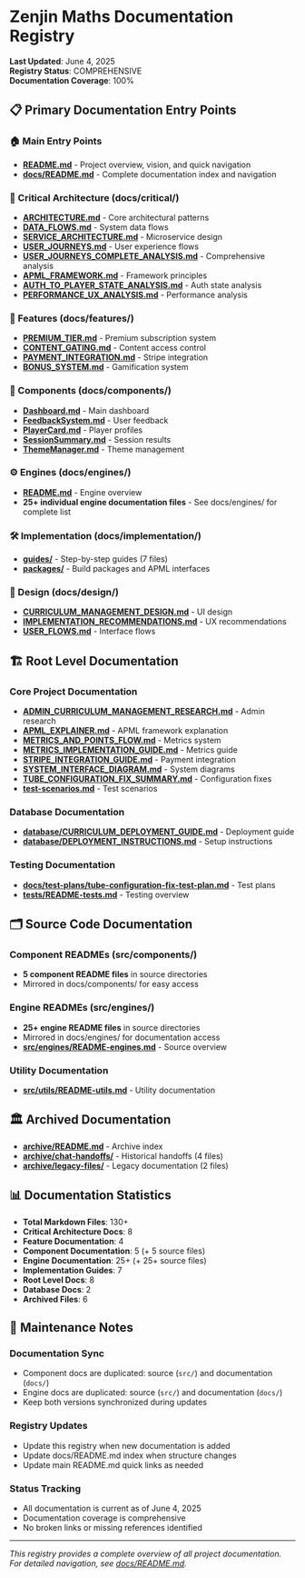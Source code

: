 # Zenjin Maths Documentation Registry

**Last Updated**: June 4, 2025  
**Registry Status**: COMPREHENSIVE  
**Documentation Coverage**: 100%

## 📋 Primary Documentation Entry Points

### 🏠 Main Entry Points
- **[README.md](./README.md)** - Project overview, vision, and quick navigation
- **[docs/README.md](./docs/README.md)** - Complete documentation index and navigation

### 🎯 Critical Architecture (docs/critical/)
- **[ARCHITECTURE.md](./docs/critical/ARCHITECTURE.md)** - Core architectural patterns
- **[DATA_FLOWS.md](./docs/critical/DATA_FLOWS.md)** - System data flows
- **[SERVICE_ARCHITECTURE.md](./docs/critical/SERVICE_ARCHITECTURE.md)** - Microservice design
- **[USER_JOURNEYS.md](./docs/critical/USER_JOURNEYS.md)** - User experience flows
- **[USER_JOURNEYS_COMPLETE_ANALYSIS.md](./docs/critical/USER_JOURNEYS_COMPLETE_ANALYSIS.md)** - Comprehensive analysis
- **[APML_FRAMEWORK.md](./docs/critical/APML_FRAMEWORK.md)** - Framework principles
- **[AUTH_TO_PLAYER_STATE_ANALYSIS.md](./docs/critical/AUTH_TO_PLAYER_STATE_ANALYSIS.md)** - Auth state analysis
- **[PERFORMANCE_UX_ANALYSIS.md](./docs/critical/PERFORMANCE_UX_ANALYSIS.md)** - Performance analysis

### 🚀 Features (docs/features/)
- **[PREMIUM_TIER.md](./docs/features/PREMIUM_TIER.md)** - Premium subscription system
- **[CONTENT_GATING.md](./docs/features/CONTENT_GATING.md)** - Content access control
- **[PAYMENT_INTEGRATION.md](./docs/features/PAYMENT_INTEGRATION.md)** - Stripe integration
- **[BONUS_SYSTEM.md](./docs/features/BONUS_SYSTEM.md)** - Gamification system

### 🧩 Components (docs/components/)
- **[Dashboard.md](./docs/components/Dashboard.md)** - Main dashboard
- **[FeedbackSystem.md](./docs/components/FeedbackSystem.md)** - User feedback
- **[PlayerCard.md](./docs/components/PlayerCard.md)** - Player profiles
- **[SessionSummary.md](./docs/components/SessionSummary.md)** - Session results
- **[ThemeManager.md](./docs/components/ThemeManager.md)** - Theme management

### ⚙️ Engines (docs/engines/)
- **[README.md](./docs/engines/README.md)** - Engine overview
- **25+ individual engine documentation files** - See docs/engines/ for complete list

### 🛠️ Implementation (docs/implementation/)
- **[guides/](./docs/implementation/guides/)** - Step-by-step guides (7 files)
- **[packages/](./docs/implementation/packages/)** - Build packages and APML interfaces

### 🎨 Design (docs/design/)
- **[CURRICULUM_MANAGEMENT_DESIGN.md](./docs/design/CURRICULUM_MANAGEMENT_DESIGN.md)** - UI design
- **[IMPLEMENTATION_RECOMMENDATIONS.md](./docs/design/IMPLEMENTATION_RECOMMENDATIONS.md)** - UX recommendations
- **[USER_FLOWS.md](./docs/design/USER_FLOWS.md)** - Interface flows

## 🏗️ Root Level Documentation

### Core Project Documentation
- **[ADMIN_CURRICULUM_MANAGEMENT_RESEARCH.md](./ADMIN_CURRICULUM_MANAGEMENT_RESEARCH.md)** - Admin research
- **[APML_EXPLAINER.md](./APML_EXPLAINER.md)** - APML framework explanation
- **[METRICS_AND_POINTS_FLOW.md](./METRICS_AND_POINTS_FLOW.md)** - Metrics system
- **[METRICS_IMPLEMENTATION_GUIDE.md](./METRICS_IMPLEMENTATION_GUIDE.md)** - Metrics guide
- **[STRIPE_INTEGRATION_GUIDE.md](./STRIPE_INTEGRATION_GUIDE.md)** - Payment integration
- **[SYSTEM_INTERFACE_DIAGRAM.md](./SYSTEM_INTERFACE_DIAGRAM.md)** - System diagrams
- **[TUBE_CONFIGURATION_FIX_SUMMARY.md](./TUBE_CONFIGURATION_FIX_SUMMARY.md)** - Configuration fixes
- **[test-scenarios.md](./test-scenarios.md)** - Test scenarios

### Database Documentation
- **[database/CURRICULUM_DEPLOYMENT_GUIDE.md](./database/CURRICULUM_DEPLOYMENT_GUIDE.md)** - Deployment guide
- **[database/DEPLOYMENT_INSTRUCTIONS.md](./database/DEPLOYMENT_INSTRUCTIONS.md)** - Setup instructions

### Testing Documentation
- **[docs/test-plans/tube-configuration-fix-test-plan.md](./docs/test-plans/tube-configuration-fix-test-plan.md)** - Test plans
- **[tests/README-tests.md](./tests/README-tests.md)** - Testing overview

## 🗂️ Source Code Documentation

### Component READMEs (src/components/)
- **5 component README files** in source directories
- Mirrored in docs/components/ for easy access

### Engine READMEs (src/engines/)
- **25+ engine README files** in source directories
- Mirrored in docs/engines/ for documentation access
- **[src/engines/README-engines.md](./src/engines/README-engines.md)** - Source overview

### Utility Documentation
- **[src/utils/README-utils.md](./src/utils/README-utils.md)** - Utility documentation

## 🏛️ Archived Documentation

- **[archive/README.md](./archive/README.md)** - Archive index
- **[archive/chat-handoffs/](./archive/chat-handoffs/)** - Historical handoffs (4 files)
- **[archive/legacy-files/](./archive/legacy-files/)** - Legacy documentation (2 files)

## 📊 Documentation Statistics

- **Total Markdown Files**: 130+
- **Critical Architecture Docs**: 8
- **Feature Documentation**: 4
- **Component Documentation**: 5 (+ 5 source files)
- **Engine Documentation**: 25+ (+ 25+ source files)
- **Implementation Guides**: 7
- **Root Level Docs**: 8
- **Database Docs**: 2
- **Archived Files**: 6

## 🔄 Maintenance Notes

### Documentation Sync
- Component docs are duplicated: source (`src/`) and documentation (`docs/`)
- Engine docs are duplicated: source (`src/`) and documentation (`docs/`)
- Keep both versions synchronized during updates

### Registry Updates
- Update this registry when new documentation is added
- Update docs/README.md index when structure changes
- Update main README.md quick links as needed

### Status Tracking
- All documentation is current as of June 4, 2025
- Documentation coverage is comprehensive
- No broken links or missing references identified

---

*This registry provides a complete overview of all project documentation. For detailed navigation, see [docs/README.md](./docs/README.md).*